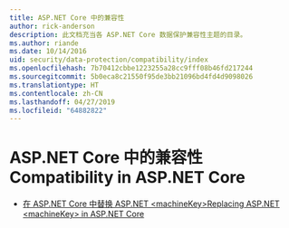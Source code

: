 ```yaml
---
title: ASP.NET Core 中的兼容性
author: rick-anderson
description: 此文档充当各 ASP.NET Core 数据保护兼容性主题的目录。
ms.author: riande
ms.date: 10/14/2016
uid: security/data-protection/compatibility/index
ms.openlocfilehash: 7b70412cbbe1223255a28cc9fff08b46fd217244
ms.sourcegitcommit: 5b0eca8c21550f95de3bb21096bd4fd4d9098026
ms.translationtype: HT
ms.contentlocale: zh-CN
ms.lasthandoff: 04/27/2019
ms.locfileid: "64882822"
---
```

# <a name="compatibility-in-aspnet-core"></a><span data-ttu-id="16e63-103">ASP.NET Core 中的兼容性</span><span class="sxs-lookup"><span data-stu-id="16e63-103">Compatibility in ASP.NET Core</span></span>

* [<span data-ttu-id="16e63-104">在 ASP.NET Core 中替换 ASP.NET \<machineKey></span><span class="sxs-lookup"><span data-stu-id="16e63-104">Replacing ASP.NET \<machineKey> in ASP.NET Core</span></span>](xref:security/data-protection/compatibility/replacing-machinekey)
